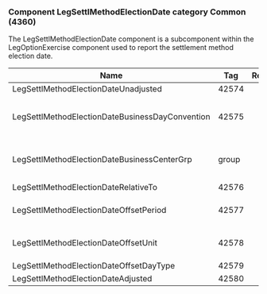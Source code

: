 ### Component LegSettlMethodElectionDate category Common (4360)

The LegSettlMethodElectionDate component is a subcomponent within the LegOptionExercise component used to report the settlement method election date.

| Name                                            | Tag   | Req'd | Documentation                                                                                                                               |
|-------------------------------------------------|-------|----------|-------------------------------------------------------------------------------------------------------------------------------|
| LegSettlMethodElectionDateUnadjusted            | 42574 |       |                                                                                                                                |
| LegSettlMethodElectionDateBusinessDayConvention | 42575 |       | When specified, this overrides the business day convention defined in the LegDateAdjustment component in InstrumentLeg. The specified value would be specific to LegOptionExercise. |
| LegSettlMethodElectionDateBusinessCenterGrp     | group |       | When specified, this overrides the business centers defined in the LegDateAdjustment component in InstrumentLeg. The specified values would be specific to LegOptionExercise.       |
| LegSettlMethodElectionDateRelativeTo            | 42576 |       |                                                                                                                                |
| LegSettlMethodElectionDateOffsetPeriod          | 42577 |       | Conditionally required when LegSettlMethodElectionDateOffsetUnit(42578) is specified.                                                                                               |
| LegSettlMethodElectionDateOffsetUnit            | 42578 |       | Conditionally required when LegSettlMethodElectionDateOffsetPeriod(42577) is specified.                                                                                             |
| LegSettlMethodElectionDateOffsetDayType         | 42579 |       |                                                                                                                                |
| LegSettlMethodElectionDateAdjusted              | 42580 |       |                                                                                                                                |

